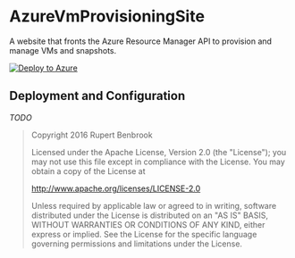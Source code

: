 # AzureVmProvisioningSite
A website that fronts the Azure Resource Manager API to provision and manage VMs and snapshots.

[![Deploy to Azure](http://azuredeploy.net/deploybutton.png)](https://portal.azure.com/#create/Microsoft.Template/uri/https%3A%2F%2Fraw.githubusercontent.com%2Frupertbenbrook%2FAzureVmProvisioningSite%2Frelease%2Fazuredeploy.json)

## Deployment and Configuration
*TODO*

> Copyright 2016 Rupert Benbrook
>
>Licensed under the Apache License, Version 2.0 (the "License");
>you may not use this file except in compliance with the License.
>You may obtain a copy of the License at
>
>   http://www.apache.org/licenses/LICENSE-2.0
>
>Unless required by applicable law or agreed to in writing, software
>distributed under the License is distributed on an "AS IS" BASIS,
>WITHOUT WARRANTIES OR CONDITIONS OF ANY KIND, either express or implied.
>See the License for the specific language governing permissions and
>limitations under the License.